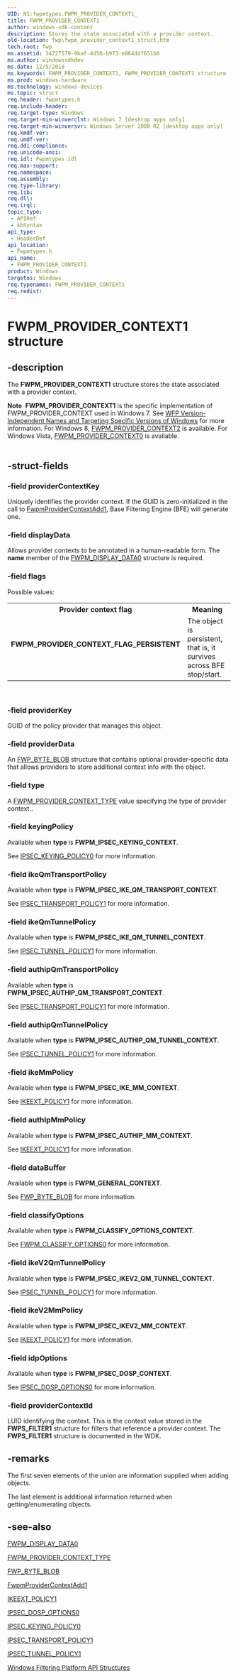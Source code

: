 ```yaml
---
UID: NS:fwpmtypes.FWPM_PROVIDER_CONTEXT1_
title: FWPM_PROVIDER_CONTEXT1
author: windows-sdk-content
description: Stores the state associated with a provider context.
old-location: fwp\fwpm_provider_context1_struct.htm
tech.root: fwp
ms.assetid: 34727579-9baf-4d50-b973-e864ddf651b0
ms.author: windowssdkdev
ms.date: 12/5/2018
ms.keywords: FWPM_PROVIDER_CONTEXT1, FWPM_PROVIDER_CONTEXT1 structure [Filtering], FWPM_PROVIDER_CONTEXT1_, FWPM_PROVIDER_CONTEXT_FLAG_PERSISTENT, fwp.fwpm_provider_context1_struct, fwpmtypes/FWPM_PROVIDER_CONTEXT1
ms.prod: windows-hardware
ms.technology: windows-devices
ms.topic: struct
req.header: fwpmtypes.h
req.include-header: 
req.target-type: Windows
req.target-min-winverclnt: Windows 7 [desktop apps only]
req.target-min-winversvr: Windows Server 2008 R2 [desktop apps only]
req.kmdf-ver: 
req.umdf-ver: 
req.ddi-compliance: 
req.unicode-ansi: 
req.idl: Fwpmtypes.idl
req.max-support: 
req.namespace: 
req.assembly: 
req.type-library: 
req.lib: 
req.dll: 
req.irql: 
topic_type:
 - APIRef
 - kbSyntax
api_type:
 - HeaderDef
api_location:
 - Fwpmtypes.h
api_name:
 - FWPM_PROVIDER_CONTEXT1
product: Windows
targetos: Windows
req.typenames: FWPM_PROVIDER_CONTEXT1
req.redist: 
---
```


# FWPM_PROVIDER_CONTEXT1 structure


## -description


The <b>FWPM_PROVIDER_CONTEXT1</b> structure stores the state associated with a provider context.
<div class="alert"><b>Note</b>  <b>FWPM_PROVIDER_CONTEXT1</b> is the specific implementation of FWPM_PROVIDER_CONTEXT used in Windows 7. See <a href="https://msdn.microsoft.com/FBDF53E5-F7DE-4DEB-AC18-6D2BB59FE670">WFP Version-Independent Names and Targeting Specific Versions of Windows</a> for more information. For Windows 8, <a href="https://msdn.microsoft.com/aa397a4e-07cc-4eee-8d0f-798901a5bb29">FWPM_PROVIDER_CONTEXT2</a> is available. For Windows Vista, <a href="https://msdn.microsoft.com/99105044-f4fa-42f2-8393-f0ee8948e9ff">FWPM_PROVIDER_CONTEXT0</a> is available.</div><div> </div>

## -struct-fields




### -field providerContextKey

Uniquely identifies the provider context. If the GUID is zero-initialized
   in the call to <a href="https://msdn.microsoft.com/2a840f23-96e4-4b3d-b92e-53b3d10ab2bb">FwpmProviderContextAdd1</a>, Base Filtering Engine (BFE) will generate one.


### -field displayData

Allows provider contexts to be annotated in a human-readable form. The <b>name</b> member of the <a href="https://msdn.microsoft.com/b86ca572-b4f4-4d40-adfd-fb0e9d32fcd5">FWPM_DISPLAY_DATA0</a> structure is required.


### -field flags

Possible values:

<table>
<tr>
<th>Provider context flag</th>
<th>Meaning</th>
</tr>
<tr>
<td width="40%"><a id="FWPM_PROVIDER_CONTEXT_FLAG_PERSISTENT"></a><a id="fwpm_provider_context_flag_persistent"></a><dl>
<dt><b>FWPM_PROVIDER_CONTEXT_FLAG_PERSISTENT</b></dt>
</dl>
</td>
<td width="60%">
The object is persistent, that is, it survives across BFE stop/start.

</td>
</tr>
</table>
 


### -field providerKey

GUID of the policy provider that manages this object.


### -field providerData

An <a href="https://msdn.microsoft.com/85f360bf-5ee4-4980-b4ce-15ff310d8fbe">FWP_BYTE_BLOB</a> structure that contains optional provider-specific data that allows providers to store additional context info with the object.


### -field type

A <a href="https://msdn.microsoft.com/e8eae5e7-9240-47a5-851b-1ec51cb07b63">FWPM_PROVIDER_CONTEXT_TYPE</a> value specifying the type of provider context..


### -field keyingPolicy

Available when <b>type</b> is <b>FWPM_IPSEC_KEYING_CONTEXT</b>.

See <a href="https://msdn.microsoft.com/6eddafbf-ac57-419f-b2a0-f50a4ab31baf">IPSEC_KEYING_POLICY0</a> for more information.


### -field ikeQmTransportPolicy

Available when <b>type</b> is <b>FWPM_IPSEC_IKE_QM_TRANSPORT_CONTEXT</b>.

See <a href="https://msdn.microsoft.com/4ee39f30-f7fc-40a9-92b0-e059cb9b84a2">IPSEC_TRANSPORT_POLICY1</a> for more information.


### -field ikeQmTunnelPolicy

Available when <b>type</b> is <b>FWPM_IPSEC_IKE_QM_TUNNEL_CONTEXT</b>.

See <a href="https://msdn.microsoft.com/b51d330f-3f10-43e2-9018-eb6fd35ffe25">IPSEC_TUNNEL_POLICY1</a> for more information.


### -field authipQmTransportPolicy

Available when <b>type</b> is <b>FWPM_IPSEC_AUTHIP_QM_TRANSPORT_CONTEXT</b>.

See <a href="https://msdn.microsoft.com/4ee39f30-f7fc-40a9-92b0-e059cb9b84a2">IPSEC_TRANSPORT_POLICY1</a> for more information.


### -field authipQmTunnelPolicy

Available when <b>type</b> is <b>FWPM_IPSEC_AUTHIP_QM_TUNNEL_CONTEXT</b>.

See <a href="https://msdn.microsoft.com/b51d330f-3f10-43e2-9018-eb6fd35ffe25">IPSEC_TUNNEL_POLICY1</a> for more information.


### -field ikeMmPolicy

Available when <b>type</b> is <b>FWPM_IPSEC_IKE_MM_CONTEXT</b>.

See <a href="https://msdn.microsoft.com/0834b147-9892-4afe-a5c8-cb782918a868">IKEEXT_POLICY1</a> for more information.


### -field authIpMmPolicy

Available when <b>type</b> is <b>FWPM_IPSEC_AUTHIP_MM_CONTEXT</b>.

See <a href="https://msdn.microsoft.com/0834b147-9892-4afe-a5c8-cb782918a868">IKEEXT_POLICY1</a> for more information.


### -field dataBuffer

Available when <b>type</b> is <b>FWPM_GENERAL_CONTEXT</b>.

See <a href="https://msdn.microsoft.com/85f360bf-5ee4-4980-b4ce-15ff310d8fbe">FWP_BYTE_BLOB</a> for more information.


### -field classifyOptions

Available when <b>type</b> is <b>FWPM_CLASSIFY_OPTIONS_CONTEXT</b>.

See <a href="https://msdn.microsoft.com/5d1f7807-4188-4a57-83fc-99683254e3a5">FWPM_CLASSIFY_OPTIONS0</a> for more information.


### -field ikeV2QmTunnelPolicy

Available when <b>type</b> is <b>FWPM_IPSEC_IKEV2_QM_TUNNEL_CONTEXT</b>.

See <a href="https://msdn.microsoft.com/b51d330f-3f10-43e2-9018-eb6fd35ffe25">IPSEC_TUNNEL_POLICY1</a> for more information.


### -field ikeV2MmPolicy

Available when <b>type</b> is <b>FWPM_IPSEC_IKEV2_MM_CONTEXT</b>.

See <a href="https://msdn.microsoft.com/0834b147-9892-4afe-a5c8-cb782918a868">IKEEXT_POLICY1</a> for more information.


### -field idpOptions

Available when <b>type</b> is <b>FWPM_IPSEC_DOSP_CONTEXT</b>.

See <a href="https://msdn.microsoft.com/7f180a05-ce8a-4f3b-8e97-d0b6f7f9f8ca">IPSEC_DOSP_OPTIONS0</a> for more information.


### -field providerContextId

LUID identifying the context.  This is the context value stored in the <b>FWPS_FILTER1</b> structure for filters that reference a provider context. The <b>FWPS_FILTER1</b> structure is documented in the WDK.


## -remarks



The first seven elements of the union are information supplied when adding objects.

The last element is additional information returned when getting/enumerating objects.




## -see-also




<a href="https://msdn.microsoft.com/b86ca572-b4f4-4d40-adfd-fb0e9d32fcd5">FWPM_DISPLAY_DATA0</a>



<a href="https://msdn.microsoft.com/e8eae5e7-9240-47a5-851b-1ec51cb07b63">FWPM_PROVIDER_CONTEXT_TYPE</a>



<a href="https://msdn.microsoft.com/85f360bf-5ee4-4980-b4ce-15ff310d8fbe">FWP_BYTE_BLOB</a>



<a href="https://msdn.microsoft.com/2a840f23-96e4-4b3d-b92e-53b3d10ab2bb">FwpmProviderContextAdd1</a>



<a href="https://msdn.microsoft.com/0834b147-9892-4afe-a5c8-cb782918a868">IKEEXT_POLICY1</a>



<a href="https://msdn.microsoft.com/7f180a05-ce8a-4f3b-8e97-d0b6f7f9f8ca">IPSEC_DOSP_OPTIONS0</a>



<a href="https://msdn.microsoft.com/6eddafbf-ac57-419f-b2a0-f50a4ab31baf">IPSEC_KEYING_POLICY0</a>



<a href="https://msdn.microsoft.com/4ee39f30-f7fc-40a9-92b0-e059cb9b84a2">IPSEC_TRANSPORT_POLICY1</a>



<a href="https://msdn.microsoft.com/b51d330f-3f10-43e2-9018-eb6fd35ffe25">IPSEC_TUNNEL_POLICY1</a>



<a href="https://msdn.microsoft.com/e957132f-417b-40c1-afe3-5aec0e2192f7">Windows Filtering Platform  API Structures</a>
 

 

